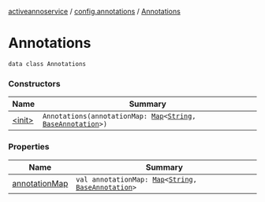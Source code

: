 [activeannoservice](../../index.md) / [config.annotations](../index.md) / [Annotations](./index.md)

# Annotations

`data class Annotations`

### Constructors

| Name | Summary |
|---|---|
| [&lt;init&gt;](-init-.md) | `Annotations(annotationMap: `[`Map`](https://kotlinlang.org/api/latest/jvm/stdlib/kotlin.collections/-map/index.html)`<`[`String`](https://kotlinlang.org/api/latest/jvm/stdlib/kotlin/-string/index.html)`, `[`BaseAnnotation`](../-base-annotation/index.md)`>)` |

### Properties

| Name | Summary |
|---|---|
| [annotationMap](annotation-map.md) | `val annotationMap: `[`Map`](https://kotlinlang.org/api/latest/jvm/stdlib/kotlin.collections/-map/index.html)`<`[`String`](https://kotlinlang.org/api/latest/jvm/stdlib/kotlin/-string/index.html)`, `[`BaseAnnotation`](../-base-annotation/index.md)`>` |
